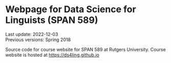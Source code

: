
# Webpage for Data Science for Linguists (SPAN 589)

Last update: 2022-12-03  
Previous versions: Spring 2018

Source code for course website for SPAN 589 at Rutgers University.
Course website is hosted at https://ds4ling.github.io
